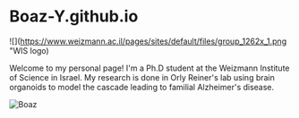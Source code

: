 # Boaz-Y.github.io
![](https://www.weizmann.ac.il/pages/sites/default/files/group_1262x_1.png "WIS logo)

Welcome to my personal page!
I'm a Ph.D student at the Weizmann Institute of Science in Israel. 
My research is done in Orly Reiner's lab using brain organoids to model the cascade leading to familial Alzheimer's disease.

![](https://media.licdn.com/dms/image/C4D03AQEbsju7-eNFkw/profile-displayphoto-shrink_800_800/0/1544769298521?e=1718841600&v=beta&t=ZAmb9u2OBSmlfZnjh9c9s_3kP9xIRppUroWgxgieFis "Boaz")
